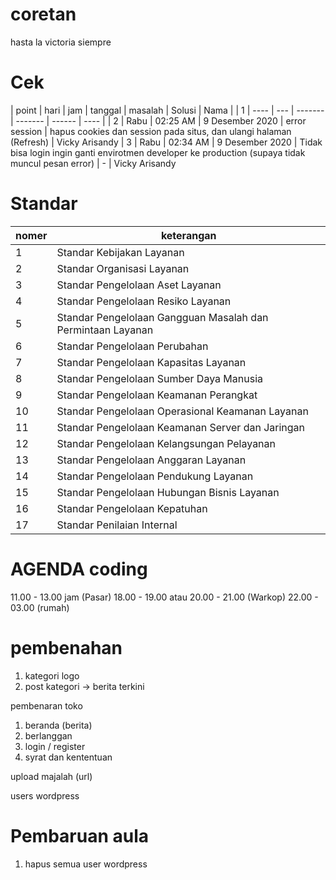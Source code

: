 # coretan
hasta la victoria siempre


# Cek

| point | hari | jam | tanggal | masalah | Solusi | Nama | 
| 1 | ---- | --- | ------- | ------- | ------ | ---- |
| 2 | Rabu | 02:25 AM | 9 Desember 2020 | error session | hapus cookies dan session pada situs, dan ulangi halaman (Refresh) | Vicky Arisandy
| 3 | Rabu | 02:34 AM | 9 Desember 2020 | Tidak bisa login ingin ganti envirotmen developer ke production (supaya tidak muncul pesan error) | - | Vicky Arisandy


# Standar

| nomer | keterangan |
| ----- | ---------- |
| 1 | Standar Kebijakan Layanan |
| 2 | Standar Organisasi Layanan |
| 3 | Standar Pengelolaan Aset Layanan |
 4 | Standar Pengelolaan Resiko Layanan |
 5 | Standar Pengelolaan Gangguan Masalah dan Permintaan Layanan |
 6 | Standar Pengelolaan Perubahan
 7 | Standar Pengelolaan Kapasitas Layanan |
 8 | Standar Pengelolaan Sumber Daya Manusia
 9 | Standar Pengelolaan Keamanan Perangkat
 10 | Standar Pengelolaan Operasional Keamanan Layanan |
 11 | Standar Pengelolaan Keamanan Server dan Jaringan
 12 | Standar Pengelolaan Kelangsungan Pelayanan
 13 | Standar Pengelolaan Anggaran Layanan |
 14 | Standar Pengelolaan Pendukung Layanan |
 15 | Standar Pengelolaan Hubungan Bisnis Layanan |
 16 | Standar Pengelolaan Kepatuhan
 17 | Standar Penilaian Internal

# AGENDA coding

11.00 - 13.00 jam (Pasar)
18.00 - 19.00 atau 20.00 - 21.00 (Warkop)
22.00 - 03.00 (rumah) 

# pembenahan

1. kategori logo
2. post kategori -> berita terkini

pembenaran toko
1. beranda (berita)
2. berlanggan
3. login / register
4. syrat dan kententuan

upload majalah (url)

users wordpress

# Pembaruan aula

1. hapus semua user wordpress



